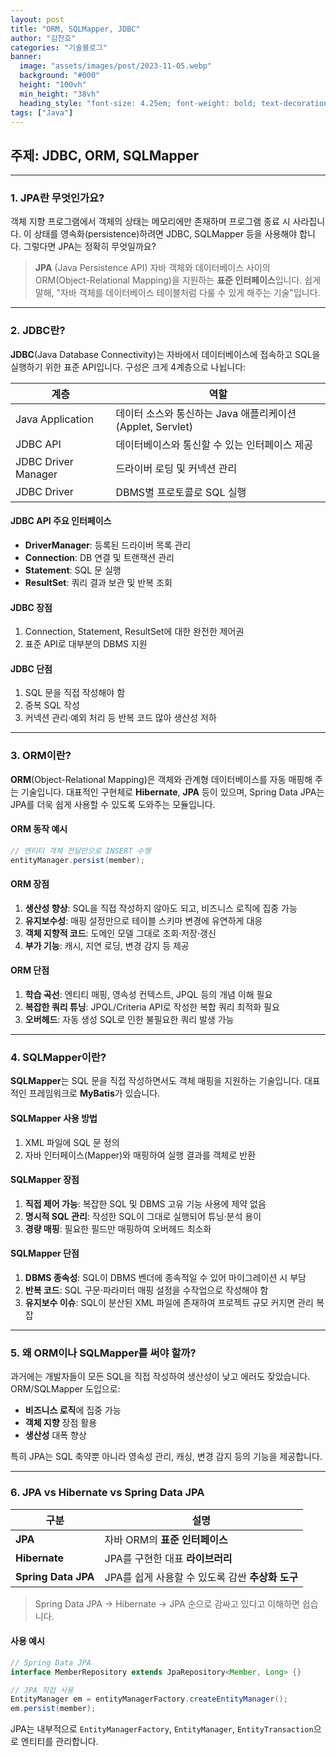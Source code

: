 ```yaml
---
layout: post
title: "ORM, SQLMapper, JDBC"
author: "김찬호"
categories: "기술블로그"
banner:
  image: "assets/images/post/2023-11-05.webp"
  background: "#000"
  height: "100vh"
  min_height: "38vh"
  heading_style: "font-size: 4.25em; font-weight: bold; text-decoration: underline"
tags: ["Java"]
---
```


## 주제: JDBC, ORM, SQLMapper

---

### 1. JPA란 무엇인가요?

객체 지향 프로그램에서 객체의 상태는 메모리에만 존재하며 프로그램 종료 시 사라집니다.
이 상태를 영속화(persistence)하려면 JDBC, SQLMapper 등을 사용해야 합니다.
그렇다면 JPA는 정확히 무엇일까요?

> **JPA** (Java Persistence API)
> 자바 객체와 데이터베이스 사이의 ORM(Object-Relational Mapping)을 지원하는 **표준 인터페이스**입니다.
> 쉽게 말해, "자바 객체를 데이터베이스 테이블처럼 다룰 수 있게 해주는 기술"입니다.

---

### 2. JDBC란?

**JDBC**(Java Database Connectivity)는 자바에서 데이터베이스에 접속하고 SQL을 실행하기 위한 표준 API입니다.
구성은 크게 4계층으로 나뉩니다:

| 계층                  | 역할                                         |
| ------------------- | ------------------------------------------ |
| Java Application    | 데이터 소스와 통신하는 Java 애플리케이션 (Applet, Servlet) |
| JDBC API            | 데이터베이스와 통신할 수 있는 인터페이스 제공                  |
| JDBC Driver Manager | 드라이버 로딩 및 커넥션 관리                           |
| JDBC Driver         | DBMS별 프로토콜로 SQL 실행                         |

#### JDBC API 주요 인터페이스

* **DriverManager**: 등록된 드라이버 목록 관리
* **Connection**: DB 연결 및 트랜잭션 관리
* **Statement**: SQL 문 실행
* **ResultSet**: 쿼리 결과 보관 및 반복 조회

#### JDBC 장점

1. Connection, Statement, ResultSet에 대한 완전한 제어권
2. 표준 API로 대부분의 DBMS 지원

#### JDBC 단점

1. SQL 문을 직접 작성해야 함
2. 중복 SQL 작성
3. 커넥션 관리·예외 처리 등 반복 코드 많아 생산성 저하

---

### 3. ORM이란?

**ORM**(Object-Relational Mapping)은 객체와 관계형 데이터베이스를 자동 매핑해 주는 기술입니다.
대표적인 구현체로 **Hibernate**, **JPA** 등이 있으며, Spring Data JPA는 JPA를 더욱 쉽게 사용할 수 있도록 도와주는 모듈입니다.

#### ORM 동작 예시

```java
// 엔티티 객체 전달만으로 INSERT 수행
entityManager.persist(member);
```

#### ORM 장점

1. **생산성 향상**: SQL을 직접 작성하지 않아도 되고, 비즈니스 로직에 집중 가능
2. **유지보수성**: 매핑 설정만으로 테이블 스키마 변경에 유연하게 대응
3. **객체 지향적 코드**: 도메인 모델 그대로 조회·저장·갱신
4. **부가 기능**: 캐시, 지연 로딩, 변경 감지 등 제공

#### ORM 단점

1. **학습 곡선**: 엔티티 매핑, 영속성 컨텍스트, JPQL 등의 개념 이해 필요
2. **복잡한 쿼리 튜닝**: JPQL/Criteria API로 작성한 복합 쿼리 최적화 필요
3. **오버헤드**: 자동 생성 SQL로 인한 불필요한 쿼리 발생 가능

---

### 4. SQLMapper이란?

**SQLMapper**는 SQL 문을 직접 작성하면서도 객체 매핑을 지원하는 기술입니다.
대표적인 프레임워크로 **MyBatis**가 있습니다.

#### SQLMapper 사용 방법

1. XML 파일에 SQL 문 정의
2. 자바 인터페이스(Mapper)와 매핑하여 실행 결과를 객체로 반환

#### SQLMapper 장점

1. **직접 제어 가능**: 복잡한 SQL 및 DBMS 고유 기능 사용에 제약 없음
2. **명시적 SQL 관리**: 작성한 SQL이 그대로 실행되어 튜닝·분석 용이
3. **경량 매핑**: 필요한 필드만 매핑하여 오버헤드 최소화

#### SQLMapper 단점

1. **DBMS 종속성**: SQL이 DBMS 벤더에 종속적일 수 있어 마이그레이션 시 부담
2. **반복 코드**: SQL 구문·파라미터 매핑 설정을 수작업으로 작성해야 함
3. **유지보수 이슈**: SQL이 분산된 XML 파일에 존재하여 프로젝트 규모 커지면 관리 복잡

---

### 5. 왜 ORM이나 SQLMapper를 써야 할까?

과거에는 개발자들이 모든 SQL을 직접 작성하여 생산성이 낮고 에러도 잦았습니다.
ORM/SQLMapper 도입으로:

* **비즈니스 로직**에 집중 가능
* **객체 지향** 장점 활용
* **생산성** 대폭 향상

특히 JPA는 SQL 축약뿐 아니라 영속성 관리, 캐싱, 변경 감지 등의 기능을 제공합니다.

---

### 6. JPA vs Hibernate vs Spring Data JPA

| 구분                  | 설명                              |
| ------------------- | ------------------------------- |
| **JPA**             | 자바 ORM의 **표준 인터페이스**            |
| **Hibernate**       | JPA를 구현한 대표 **라이브러리**           |
| **Spring Data JPA** | JPA를 쉽게 사용할 수 있도록 감싼 **추상화 도구** |

> Spring Data JPA → Hibernate → JPA 순으로 감싸고 있다고 이해하면 쉽습니다.

#### 사용 예시

```java
// Spring Data JPA
interface MemberRepository extends JpaRepository<Member, Long> {}

// JPA 직접 사용
EntityManager em = entityManagerFactory.createEntityManager();
em.persist(member);
```

JPA는 내부적으로 `EntityManagerFactory`, `EntityManager`, `EntityTransaction`으로 엔티티를 관리합니다.
